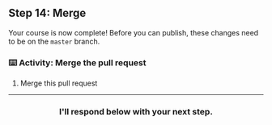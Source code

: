 ## Step 14: Merge

Your course is now complete! Before you can publish, these changes need to be on the `master` branch.

### :keyboard: Activity: Merge the pull request

1. Merge this pull request

<hr>
<h3 align="center">I'll respond below with your next step.</h3>
